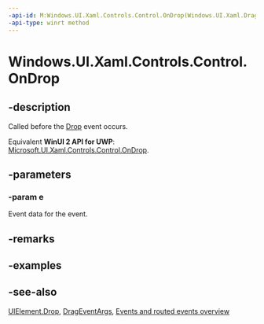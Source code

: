```yaml
---
-api-id: M:Windows.UI.Xaml.Controls.Control.OnDrop(Windows.UI.Xaml.DragEventArgs)
-api-type: winrt method
---
```


<!-- Method syntax
virtual protected void OnDrop(Windows.UI.Xaml.DragEventArgs e)
-->

# Windows.UI.Xaml.Controls.Control.OnDrop

## -description
Called before the [Drop](../windows.ui.xaml/uielement_drop.md) event occurs.

Equivalent **WinUI 2 API for UWP**: [Microsoft.UI.Xaml.Controls.Control.OnDrop](/windows/winui/api/microsoft.ui.xaml.controls.control.ondrop).

## -parameters
### -param e
Event data for the event.

## -remarks

## -examples

## -see-also
[UIElement.Drop](../windows.ui.xaml/uielement_drop.md), [DragEventArgs](../windows.ui.xaml/drageventargs.md), [Events and routed events overview](/windows/uwp/xaml-platform/events-and-routed-events-overview)
